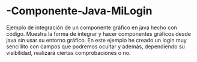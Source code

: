 # -Componente-Java-MiLogin
Ejemplo de integración de un componente gráfico en java hecho con código.
Muestra la forma de integrar y hacer componentes gráficos desde java sin usar su entorno gráfico.
En este ejemplo he creado un login muy sencillito con campos que podremos ocultar y además, dependiendo su visibilidad, 
realizará ciertas comprobaciones o no. 
